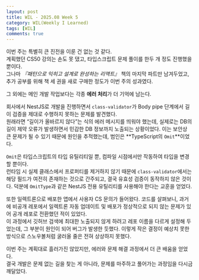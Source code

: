 ```yaml
---
layout: post
title: WIL - 2025.08 Week 5
category: WIL(Weekly I Learned)
tags: [WIL]
comments: true
---
```


<!-- @format -->

이번 주는 특별히 큰 진전을 이룬 건 없는 것 같다.<br/>
계획했던 CS50 강의는 손도 못 댔고, 타입스크립트 문제 풀이를 한두 개 정도 진행했을 뿐이다. <br/>
그나마 _『패턴으로 익히고 설계로 완성하는 리액트』_ 책의 마지막 파트만 남겨두었고, 추가 공부를 위해 책 세 권을 새로 구매한 정도가 이번 주의 성과였다.<br/>

그 외에는 메인 개발 작업보다는 각종 **에러 처리**가 더 기억에 남는다. <br/>

회사에서 NestJS로 개발을 진행하면서 `class-validator`가 Body pipe 단계에서 길이 검증을 제대로 수행하지 못하는 문제를 발견했다.<br/>
원래라면 “길이가 올바르지 않다”는 식의 에러 메시지를 띄워야 했는데, 실제로는 DB의 길이 제약 오류가 발생하면서 민감한 DB 정보까지 노출되는 상황이었다. 이는 보안상 큰 문제가 될 수 있기 때문에 원인을 추적했는데, 범인은 **TypeScript의 `Omit`**이었다.<br/>

`Omit`은 타입스크립트의 타입 유틸리티일 뿐, 컴파일 시점에서만 작동하여 타입을 변경할 뿐이다.<br/>
런타임 시 실제 클래스에서 프로퍼티를 제거하지 않기 때문에 `class-validator`에서는 해당 필드가 여전히 존재하는 것으로 간주되고, 결국 유효성 검증이 동작하지 않은 것이다. 덕분에 `OmitType`과 같은 NestJS 전용 유틸리티를 사용해야 한다는 교훈을 얻었다.<br/>

또한 일렉트론으로 배포한 앱에서 사용자 CS 문의가 들어왔다. 코드를 살펴보니, 과거에 비공개 레포에서 일렉트론 자동 업데이트 및 배포가 정상적으로 되지 않는 문제가 있어 공개 레포로 전환했던 적이 있었다.<br/>
이 과정에서 깃허브 검색에 최대한 노출되지 않게 하려고 레포 이름을 다르게 설정해 두었는데, 그 부분이 원인이 되어 버그가 발생한 듯했다. 이렇게 작은 결정이 예상치 못한 방식으로 스노우볼처럼 굴러올 줄은 전혀 상상하지 못했다. <br/>

이번 주는 계획대로 흘러가진 않았지만, 에러와 문제 해결 과정에서 더 큰 배움을 얻었다.<br/>
결국 개발은 문제 없는 길을 찾는 게 아니라, 문제를 마주하고 풀어가는 과정임을 다시금 깨달았다.
